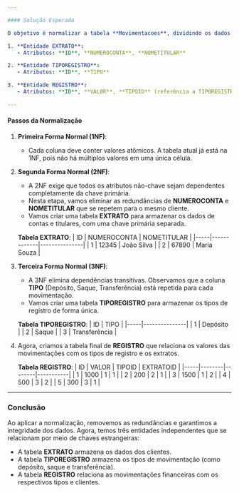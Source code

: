 ```yaml
---

#### Solução Esperada

O objetivo é normalizar a tabela **Movimentacoes**, dividindo os dados em diferentes tabelas para eliminar redundâncias e garantir a integridade dos dados. Após a normalização, o resultado final deve ser:

1. **Entidade EXTRATO**:
   - Atributos: **ID**, **NUMEROCONTA**, **NOMETITULAR**

2. **Entidade TIPOREGISTRO**:
   - Atributos: **ID**, **TIPO**

3. **Entidade REGISTRO**:
   - Atributos: **ID**, **VALOR**, **TIPOID** (referência a TIPOREGISTRO), **EXTRATOID** (referência a EXTRATO)

---
```


#### Passos da Normalização

1. **Primeira Forma Normal (1NF)**:
   - Cada coluna deve conter valores atômicos. A tabela atual já está na 1NF, pois não há múltiplos valores em uma única célula.

2. **Segunda Forma Normal (2NF)**:
   - A 2NF exige que todos os atributos não-chave sejam dependentes completamente da chave primária.
   - Nesta etapa, vamos eliminar as redundâncias de **NUMEROCONTA** e **NOMETITULAR** que se repetem para o mesmo cliente.
   - Vamos criar uma tabela **EXTRATO** para armazenar os dados de contas e titulares, com uma chave primária separada.

   **Tabela EXTRATO**:
   | ID  | NUMEROCONTA | NOMETITULAR   |
   |-----|-------------|---------------|
   | 1   | 12345       | João Silva    |
   | 2   | 67890       | Maria Souza   |

3. **Terceira Forma Normal (3NF)**:
   - A 3NF elimina dependências transitivas. Observamos que a coluna **TIPO** (Depósito, Saque, Transferência) está repetida para cada movimentação.
   - Vamos criar uma tabela **TIPOREGISTRO** para armazenar os tipos de registro de forma única.

   **Tabela TIPOREGISTRO**:
   | ID  | TIPO          |
   |-----|---------------|
   | 1   | Depósito      |
   | 2   | Saque         |
   | 3   | Transferência |

4. Agora, criamos a tabela final de **REGISTRO** que relaciona os valores das movimentações com os tipos de registro e os extratos.

   **Tabela REGISTRO**:
   | ID  | VALOR  | TIPOID | EXTRATOID |
   |-----|--------|--------|-----------|
   | 1   | 1000   | 1      | 1         |
   | 2   | 200    | 2      | 1         |
   | 3   | 1500   | 1      | 2         |
   | 4   | 500    | 3      | 2         |
   | 5   | 300    | 3      | 1         |

---

### Conclusão

Ao aplicar a normalização, removemos as redundâncias e garantimos a integridade dos dados. Agora, temos três entidades independentes que se relacionam por meio de chaves estrangeiras:

- A tabela **EXTRATO** armazena os dados dos clientes.
- A tabela **TIPOREGISTRO** armazena os tipos de movimentação (como depósito, saque e transferência).
- A tabela **REGISTRO** relaciona as movimentações financeiras com os respectivos tipos e clientes.